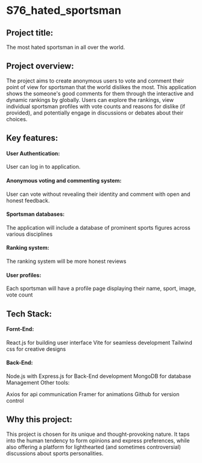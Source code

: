 # S76_hated_sportsman
## Project title: 
The most hated sportsman in all over the world.

## Project overview:
 
The project aims to create anonymous users to vote and comment their point of view for sportsman that the world dislikes the most. This application shows the someone's good comments for them through the interactive and dynamic rankings by globally. Users can explore the rankings, view individual sportsman profiles with vote counts and reasons for dislike (if provided), and potentially engage in discussions or debates about their choices.

## Key features:
#### User Authentication:
User can log in to application.

#### Anonymous voting and commenting system: 
User can vote without revealing their identity and comment with open and honest feedback.
#### Sportsman databases:
The application will include a database of prominent sports figures across various disciplines
#### Ranking system:
The ranking system will be more honest reviews  
#### User profiles:
 Each sportsman will have a profile page displaying their name, sport, image, vote count

## Tech Stack:


#### Fornt-End:

React.js for building user interface
Vite for seamless development
Tailwind css for creative designs
#### Back-End:

Node.js with Express.js for Back-End development
MongoDB for database Management
Other tools:

Axios for api communication
Framer for animations
Github for version control

## Why this project:
This project is chosen for its unique and thought-provoking nature. It taps into the human tendency to form opinions and express preferences, while also offering a platform for lighthearted (and sometimes controversial) discussions about sports personalities.

